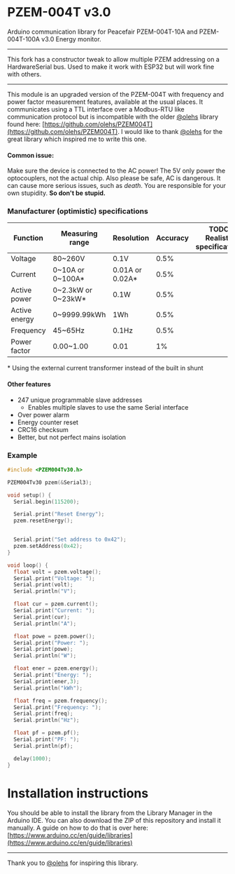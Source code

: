 # PZEM-004T v3.0
Arduino communication library for Peacefair PZEM-004T-10A and PZEM-004T-100A v3.0 Energy monitor.

***

This fork has a constructor tweak to allow multiple PZEM addressing on a HardwareSerial bus. Used to make it work with ESP32 but will work fine with others.

***

This module is an upgraded version of the PZEM-004T with frequency and power factor measurement features, available at the usual places. It communicates using a TTL interface over a Modbus-RTU like communication protocol but is incompatible with the older [@olehs](https://github.com/olehs) library found here: [https://github.com/olehs/PZEM004T](https://github.com/olehs/PZEM004T). I would like to thank [@olehs](https://github.com/olehs) for the great library which inspired me to write this one.

#### Common issue:
Make sure the device is connected to the AC power! The 5V only power the optocouplers, not the actual chip. Also please be safe, AC is dangerous. It can cause more serious issues, such as *death*. You are responsible for your own stupidity. **So don't be stupid.**

### Manufacturer (optimistic) specifications

| Function      | Measuring range    | Resolution      | Accuracy | TODO: Realistic specifications |
|---------------|--------------------|-----------------|----------|--------------------------------|
| Voltage       | 80~260V            | 0.1V            | 0.5%     |                                |
| Current       | 0\~10A or 0\~100A*   | 0.01A or 0.02A* | 0.5%     |                                |
| Active power  | 0\~2.3kW or 0\~23kW* | 0.1W            | 0.5%     |                                |
| Active energy | 0~9999.99kWh       | 1Wh             | 0.5%     |                                |
| Frequency     | 45~65Hz            | 0.1Hz           | 0.5%     |                                |
| Power factor  | 0.00~1.00          | 0.01            | 1%       |                                |

\* Using the external current transformer instead of the built in shunt

#### Other features
  * 247 unique programmable slave addresses
    * Enables multiple slaves to use the same Serial interface
  * Over power alarm
  * Energy counter reset
  * CRC16 checksum
  * Better, but not perfect mains isolation

### Example
```c++
#include <PZEM004Tv30.h>

PZEM004Tv30 pzem(&Serial3);

void setup() {
  Serial.begin(115200);

  Serial.print("Reset Energy");
  pzem.resetEnergy();


  Serial.print("Set address to 0x42");
  pzem.setAddress(0x42);
}

void loop() {
  float volt = pzem.voltage();
  Serial.print("Voltage: ");
  Serial.print(volt);
  Serial.println("V");

  float cur = pzem.current();
  Serial.print("Current: ");
  Serial.print(cur);
  Serial.println("A");

  float powe = pzem.power();
  Serial.print("Power: ");
  Serial.print(powe);
  Serial.println("W");

  float ener = pzem.energy();
  Serial.print("Energy: ");
  Serial.print(ener,3);
  Serial.println("kWh");

  float freq = pzem.frequency();
  Serial.print("Frequency: ");
  Serial.print(freq);
  Serial.println("Hz");

  float pf = pzem.pf();
  Serial.print("PF: ");
  Serial.println(pf);

  delay(1000);
}
```
# Installation instructions
You should be able to install the library from the Library Manager in the Arduino IDE. You can also download the ZIP of this repository and install it manually. A guide on how to do that is over here: [https://www.arduino.cc/en/guide/libraries](https://www.arduino.cc/en/guide/libraries) 

***
Thank you to [@olehs](https://github.com/olehs) for inspiring this library.
